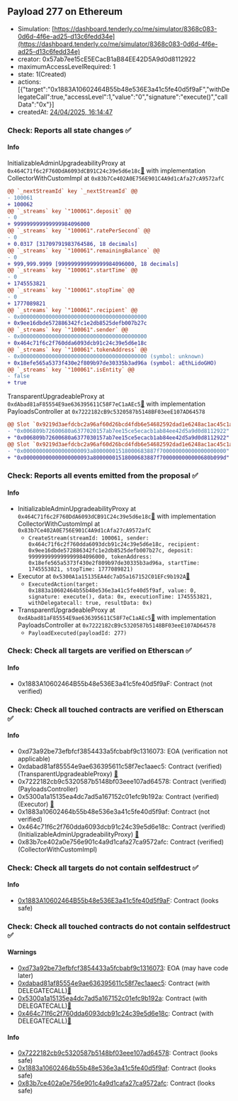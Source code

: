 ## Payload 277 on Ethereum

- Simulation: [https://dashboard.tenderly.co/me/simulator/8368c083-0d6d-4f6e-ad25-d13c6fedd34e](https://dashboard.tenderly.co/me/simulator/8368c083-0d6d-4f6e-ad25-d13c6fedd34e)
- creator: 0x57ab7ee15cE5ECacB1aB84EE42D5A9d0d8112922
- maximumAccessLevelRequired: 1
- state: 1(Created)
- actions: [{"target":"0x1883A10602464B55b48e536E3a41c5fe40d5f9aF","withDelegateCall":true,"accessLevel":1,"value":"0","signature":"execute()","callData":"0x"}]
- createdAt: [24/04/2025, 16:14:47](https://etherscan.io/tx/0xbfa963de40efa0dbae16a1085f22376713fac588a33fa52972365541d3e917e0)

### Check: Reports all state changes :white_check_mark:

#### Info


InitializableAdminUpgradeabilityProxy at `0x464C71f6c2F760DdA6093dCB91C24c39e5d6e18c`[:ghost:](https://github.com/bgd-labs/aave-address-book "AaveV2Ethereum.COLLECTOR, AaveV2EthereumAMM.COLLECTOR, AaveV2EthereumArc.COLLECTOR, AaveV3Ethereum.COLLECTOR, AaveV3EthereumEtherFi.COLLECTOR, AaveV3EthereumLido.COLLECTOR") with implementation CollectorWithCustomImpl at `0x83b7Ce402A0E756E901C4A9d1cAfa27cA9572afC`
```diff
@@ `_nextStreamId` key `_nextStreamId` @@
- 100061
+ 100062
@@ `_streams` key `"100061".deposit` @@
- 0
+ 999999999999999984096000
@@ `_streams` key `"100061".ratePerSecond` @@
- 0
+ 0.0317 [31709791983764586, 18 decimals]
@@ `_streams` key `"100061".remainingBalance` @@
- 0
+ 999,999.9999 [999999999999999984096000, 18 decimals]
@@ `_streams` key `"100061".startTime` @@
- 0
+ 1745553821
@@ `_streams` key `"100061".stopTime` @@
- 0
+ 1777089821
@@ `_streams` key `"100061".recipient` @@
- 0x0000000000000000000000000000000000000000
+ 0x9ee16dbde572886342fc1e2db8525defb007b27c
@@ `_streams` key `"100061".sender` @@
- 0x0000000000000000000000000000000000000000
+ 0x464c71f6c2f760dda6093dcb91c24c39e5d6e18c
@@ `_streams` key `"100061".tokenAddress` @@
- 0x0000000000000000000000000000000000000000 (symbol: unknown)
+ 0x18efe565a5373f430e2f809b97de30335b3ad96a (symbol: aEthLidoGHO)
@@ `_streams` key `"100061".isEntity` @@
- false
+ true
```

TransparentUpgradeableProxy at `0xdAbad81aF85554E9ae636395611C58F7eC1aAEc5`[:ghost:](https://github.com/bgd-labs/aave-address-book "GovernanceV3Ethereum.PAYLOADS_CONTROLLER") with implementation PayloadsController at `0x7222182cB9c5320587b5148BF03eeE107AD64578`
```diff
@@ Slot `0x9219d3aefdcbc2a96af60d26bcd4fdb6e54682592dad1e6248ac1ac45c1a1aff` @@
- "0x006809b72600680a6377020157ab7ee15ce5ecacb1ab84ee42d5a9d0d8112922"
+ "0x006809b72600680a6377030157ab7ee15ce5ecacb1ab84ee42d5a9d0d8112922"
@@ Slot `0x9219d3aefdcbc2a96af60d26bcd4fdb6e54682592dad1e6248ac1ac45c1a1b00` @@
- "0x000000000000000000093a80000001518000683887f700000000000000000000"
+ "0x000000000000000000093a80000001518000683887f7000000000000680b099d"
```


### Check: Reports all events emitted from the proposal :white_check_mark:

#### Info

- InitializableAdminUpgradeabilityProxy at `0x464C71f6c2F760DdA6093dCB91C24c39e5d6e18c`[:ghost:](https://github.com/bgd-labs/aave-address-book "AaveV2Ethereum.COLLECTOR, AaveV2EthereumAMM.COLLECTOR, AaveV2EthereumArc.COLLECTOR, AaveV3Ethereum.COLLECTOR, AaveV3EthereumEtherFi.COLLECTOR, AaveV3EthereumLido.COLLECTOR") with implementation CollectorWithCustomImpl at `0x83b7Ce402A0E756E901C4A9d1cAfa27cA9572afC`
  - `CreateStream(streamId: 100061, sender: 0x464c71f6c2f760dda6093dcb91c24c39e5d6e18c, recipient: 0x9ee16dbde572886342fc1e2db8525defb007b27c, deposit: 999999999999999984096000, tokenAddress: 0x18efe565a5373f430e2f809b97de30335b3ad96a, startTime: 1745553821, stopTime: 1777089821)`
- Executor at `0x5300A1a15135EA4dc7aD5a167152C01EFc9b192A`[:ghost:](https://github.com/bgd-labs/aave-address-book "AaveV2Ethereum.POOL_ADMIN, AaveV2EthereumAMM.POOL_ADMIN, AaveV3Ethereum.ACL_ADMIN, AaveV3EthereumEtherFi.ACL_ADMIN, AaveV3EthereumLido.ACL_ADMIN, GovernanceV3Ethereum.EXECUTOR_LVL_1")
  - `ExecutedAction(target: 0x1883a10602464b55b48e536e3a41c5fe40d5f9af, value: 0, signature: execute(), data: 0x, executionTime: 1745553821, withDelegatecall: true, resultData: 0x)`
- TransparentUpgradeableProxy at `0xdAbad81aF85554E9ae636395611C58F7eC1aAEc5`[:ghost:](https://github.com/bgd-labs/aave-address-book "GovernanceV3Ethereum.PAYLOADS_CONTROLLER") with implementation PayloadsController at `0x7222182cB9c5320587b5148BF03eeE107AD64578`
  - `PayloadExecuted(payloadId: 277)`

### Check: Check all targets are verified on Etherscan :white_check_mark:

#### Info

- 0x1883A10602464B55b48e536E3a41c5fe40d5f9aF: Contract (not verified) 

### Check: Check all touched contracts are verified on Etherscan :white_check_mark:

#### Info

- 0xd73a92be73efbfcf3854433a5fcbabf9c1316073: EOA (verification not applicable)
- 0xdabad81af85554e9ae636395611c58f7ec1aaec5: Contract (verified) (TransparentUpgradeableProxy) [:ghost:](https://github.com/bgd-labs/aave-address-book "GovernanceV3Ethereum.PAYLOADS_CONTROLLER")
- 0x7222182cb9c5320587b5148bf03eee107ad64578: Contract (verified) (PayloadsController) 
- 0x5300a1a15135ea4dc7ad5a167152c01efc9b192a: Contract (verified) (Executor) [:ghost:](https://github.com/bgd-labs/aave-address-book "AaveV2Ethereum.POOL_ADMIN, AaveV2EthereumAMM.POOL_ADMIN, AaveV3Ethereum.ACL_ADMIN, AaveV3EthereumEtherFi.ACL_ADMIN, AaveV3EthereumLido.ACL_ADMIN, GovernanceV3Ethereum.EXECUTOR_LVL_1")
- 0x1883a10602464b55b48e536e3a41c5fe40d5f9af: Contract (not verified) 
- 0x464c71f6c2f760dda6093dcb91c24c39e5d6e18c: Contract (verified) (InitializableAdminUpgradeabilityProxy) [:ghost:](https://github.com/bgd-labs/aave-address-book "AaveV2Ethereum.COLLECTOR, AaveV2EthereumAMM.COLLECTOR, AaveV2EthereumArc.COLLECTOR, AaveV3Ethereum.COLLECTOR, AaveV3EthereumEtherFi.COLLECTOR, AaveV3EthereumLido.COLLECTOR")
- 0x83b7ce402a0e756e901c4a9d1cafa27ca9572afc: Contract (verified) (CollectorWithCustomImpl) 

### Check: Check all targets do not contain selfdestruct :white_check_mark:

#### Info

- [0x1883A10602464B55b48e536E3a41c5fe40d5f9aF](https://etherscan.io/address/0x1883A10602464B55b48e536E3a41c5fe40d5f9aF): Contract (looks safe)

### Check: Check all touched contracts do not contain selfdestruct :white_check_mark:

#### Warnings

- [0xd73a92be73efbfcf3854433a5fcbabf9c1316073](https://etherscan.io/address/0xd73a92be73efbfcf3854433a5fcbabf9c1316073): EOA (may have code later)
- [0xdabad81af85554e9ae636395611c58f7ec1aaec5](https://etherscan.io/address/0xdabad81af85554e9ae636395611c58f7ec1aaec5): Contract (with DELEGATECALL)[:ghost:](https://github.com/bgd-labs/aave-address-book "GovernanceV3Ethereum.PAYLOADS_CONTROLLER")
- [0x5300a1a15135ea4dc7ad5a167152c01efc9b192a](https://etherscan.io/address/0x5300a1a15135ea4dc7ad5a167152c01efc9b192a): Contract (with DELEGATECALL)[:ghost:](https://github.com/bgd-labs/aave-address-book "AaveV2Ethereum.POOL_ADMIN, AaveV2EthereumAMM.POOL_ADMIN, AaveV3Ethereum.ACL_ADMIN, AaveV3EthereumEtherFi.ACL_ADMIN, AaveV3EthereumLido.ACL_ADMIN, GovernanceV3Ethereum.EXECUTOR_LVL_1")
- [0x464c71f6c2f760dda6093dcb91c24c39e5d6e18c](https://etherscan.io/address/0x464c71f6c2f760dda6093dcb91c24c39e5d6e18c): Contract (with DELEGATECALL)[:ghost:](https://github.com/bgd-labs/aave-address-book "AaveV2Ethereum.COLLECTOR, AaveV2EthereumAMM.COLLECTOR, AaveV2EthereumArc.COLLECTOR, AaveV3Ethereum.COLLECTOR, AaveV3EthereumEtherFi.COLLECTOR, AaveV3EthereumLido.COLLECTOR")

#### Info

- [0x7222182cb9c5320587b5148bf03eee107ad64578](https://etherscan.io/address/0x7222182cb9c5320587b5148bf03eee107ad64578): Contract (looks safe)
- [0x1883a10602464b55b48e536e3a41c5fe40d5f9af](https://etherscan.io/address/0x1883a10602464b55b48e536e3a41c5fe40d5f9af): Contract (looks safe)
- [0x83b7ce402a0e756e901c4a9d1cafa27ca9572afc](https://etherscan.io/address/0x83b7ce402a0e756e901c4a9d1cafa27ca9572afc): Contract (looks safe)

